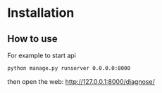 # Installation

## How to use

For example to start api

```bash
python manage.py runserver 0.0.0.0:8000
```

then open the web: http://127.0.0.1:8000/diagnose/